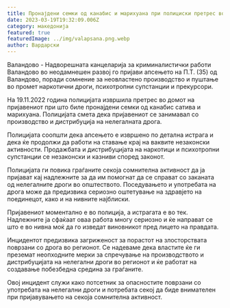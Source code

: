 ```yaml
---
title: Пронајдени семки од канабис и марихуана при полициски претрес во Валандово
date: 2023-03-19T19:32:09.006Z
category: македонија
featured: true
featuredImage: ../img/valapsana.png.webp
author: Вардарски
---
```


Валандово - Надворешната канцеларија за криминалистички работи Валандово во неодамнешен развој го пријави апсењето на П.Т. (35) од Валандово, поради сомнение за неовластено производство и пуштање во промет наркотични дроги, психотропни супстанции и прекурсори.

На 19.11.2022 година полицијата извршила претрес во домот на пријавениот при што биле пронајдени семки од канабис сатива и марихуана. Полицијата смета дека пријавениот се занимавал со производство и дистрибуција на нелегалната дрога.

Полицијата соопшти дека апсењето е извршено по детална истрага и дека ќе продолжи да работи на ставање крај на ваквите незаконски активности. Продажбата и дистрибуцијата на наркотици и психотропни супстанции се незаконски и казниви според законот.

Полицијата ги повика граѓаните секоја сомнителна активност да ја пријават кај надлежните за да им помогнат да се справат со заканата од нелегалните дроги во општеството. Поседувањето и употребата на дрога може да предизвика сериозно оштетување на здравјето на поединецот, како и на нивните најблиски.

Пријавениот моментално е во полиција, а истрагата е во тек. Надлежните ја сфаќаат оваа работа многу сериозно и ќе направат се што е во нивна моќ да го изведат виновникот пред лицето на правдата.

Инцидентот предизвика загриженост за порастот на злосторствата поврзани со дрога во регионот. Се надеваме дека властите ќе ги преземат неопходните мерки за спречување на производството и дистрибуцијата на нелегални дроги во регионот и ќе работат на создавање побезбедна средина за граѓаните.

Овој инцидент служи како потсетник за опасностите поврзани со употребата на нелегални дроги и потребата секој да биде внимателен при пријавувањето на секоја сомнителна активност.
